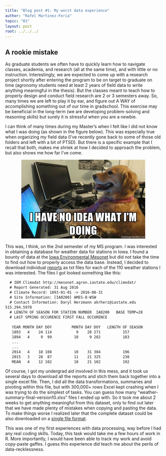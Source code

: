 ```yaml
---
title: "Blog post #1: My worst data experience"
author: "Rafel Martinez-Feria"
topic: "01"
layout: post
root: ../../../
---
```


## A rookie mistake

As graduate students we often have to quickly learn how to navigate classes, academia, and research (all at the same time), and with little or no instruction. Interestingly, we are expected to come up with a research project shortly after entering the program to be on target to graduate on time (agronomy students need at least 2 years of field data to write anything meaningful in the thesis). But the classes meant to teach how to properly design and conduct field research are 2 or 3 semesters away. So, many times we are left to play it by ear, and figure out A WAY of accomplishing something out of our time in gradschool. This exercise may be beneficial in the long-term (we are developing problem-solving and reasoning skills) but surely it is stressful when you are a newbie.

I can think of many times during my Master’s when I felt like I did not know what I was doing (as shown in the figure below). This was especially true when organizing my field data (I’ve recently gone back to some of those old folders and left with a bit of PTSD). But there is a specific example that I recall that both, makes me shriek at how I decided to approach the problem, but also shows me how far I’ve come.

<center><img src="images/idk_dog.jpg"/></center>

This was, I think, on the 2nd semester of my MS program. I was interested in obtaining a database for weather data for stations in Iowa. I found a bounty of data at the [Iowa Environmental Mesonet](https://mesonet.agron.iastate.edu/) but did not take the time to find out how to properly access the data base. Instead, I decided to download individual [reports](https://mesonet.agron.iastate.edu/climodat/) as txt files for each of the 110 weather stations I was interested. The files I got looked something like this: 

```
  # IEM Climodat http://mesonet.agron.iastate.edu/climodat/
  # Report Generated: 31 Aug 2016
  # Climate Record: 1893-01-01 -> 2016-08-31
  # Site Information: [IA0200] AMES-8-WSW
  # Contact Information: Daryl Herzmann akrherz@iastate.edu 515.294.5978
  # LENGTH OF SEASON FOR STATION NUMBER  IA0200   BASE TEMP=28
  # LAST SPRING OCCURENCE FIRST FALL OCCURENCE
  
   YEAR MONTH DAY DOY         MONTH DAY DOY   LENGTH OF SEASON
   1893   4    24 114           9    28 271          157
   1894   4     9  99          10     9 282          183
   ...
   ...
   2014   4    18 108          10    31 304          196
   2015   3    28  87          11    21 325          238
   MEAN   4    12 102          10    21 102          192

```
Of course, I got my undergrad aid involved in this mess, and it took us several days to download all the reports and stich them back together into a single excel file. Then, I did all the data transformations, summaries and pivoting within this file, but with 300,000+ rows Excel kept crashing when I was trying to do the simplest of tasks. You can guess how many “weather-summary-final-version10.xlxs” files I ended up with. So it took me about 2 weeks to get anything meaningful from this dataset, only to find out later that we have made plenty of mistakes when copying and pasting the data. To make things worse I realized later that the complete dataset could be also downloaded on a [single file format](https://mesonet.agron.iastate.edu/request/coop/fe.phtml).

This was one of my first experiences with data processing, way before I had any real coding skills. Today, this task would take me a few hours of work in R. More importantly, I would have been able to track my work and avoid copy-paste gaffes. I guess this experience did teach me about the perils of data-recklessness.

